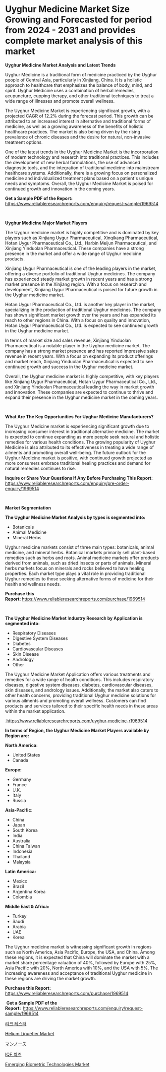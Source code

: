 <p><h1>Uyghur Medicine Market Size Growing and Forecasted for period from 2024 - 2031 and provides complete market analysis of this market</h1></p><p><strong>Uyghur Medicine Market Analysis and Latest Trends</strong></p>
<p><p>Uyghur Medicine is a traditional form of medicine practiced by the Uyghur people of Central Asia, particularly in Xinjiang, China. It is a holistic approach to healthcare that emphasizes the balance of body, mind, and spirit. Uyghur Medicine uses a combination of herbal remedies, acupuncture, cupping therapy, and other traditional techniques to treat a wide range of illnesses and promote overall wellness.</p><p>The Uyghur Medicine Market is experiencing significant growth, with a projected CAGR of 12.2% during the forecast period. This growth can be attributed to an increased interest in alternative and traditional forms of medicine, as well as a growing awareness of the benefits of holistic healthcare practices. The market is also being driven by the rising prevalence of chronic diseases and the desire for natural, non-invasive treatment options.</p><p>One of the latest trends in the Uyghur Medicine Market is the incorporation of modern technology and research into traditional practices. This includes the development of new herbal formulations, the use of advanced diagnostic tools, and the integration of traditional medicine into mainstream healthcare systems. Additionally, there is a growing focus on personalized medicine and individualized treatment plans based on a patient's unique needs and symptoms. Overall, the Uyghur Medicine Market is poised for continued growth and innovation in the coming years.</p></p>
<p><strong>Get a Sample PDF of the Report:&nbsp;</strong> <a href="https://www.reliableresearchreports.com/enquiry/request-sample/1969514">https://www.reliableresearchreports.com/enquiry/request-sample/1969514</a></p>
<p>&nbsp;</p>
<p><strong>Uyghur Medicine Major Market Players</strong></p>
<p><p>The Uyghur medicine market is highly competitive and is dominated by key players such as Xinjiang Uygur Pharmaceutical, Xinqikang Pharmaceutical, Hotan Uygur Pharmaceutical Co., Ltd., Harbin Meijun Pharmaceutical, and Xinjiang Yinduolan Pharmaceutical. These companies have a strong presence in the market and offer a wide range of Uyghur medicine products.</p><p>Xinjiang Uygur Pharmaceutical is one of the leading players in the market, offering a diverse portfolio of traditional Uyghur medicines. The company has experienced steady market growth in recent years and has a strong market presence in the Xinjiang region. With a focus on research and development, Xinjiang Uygur Pharmaceutical is poised for future growth in the Uyghur medicine market.</p><p>Hotan Uygur Pharmaceutical Co., Ltd. is another key player in the market, specializing in the production of traditional Uyghur medicines. The company has shown significant market growth over the years and has expanded its reach to other regions in China. With a focus on quality and innovation, Hotan Uygur Pharmaceutical Co., Ltd. is expected to see continued growth in the Uyghur medicine market.</p><p>In terms of market size and sales revenue, Xinjiang Yinduolan Pharmaceutical is a notable player in the Uyghur medicine market. The company has a strong market presence and has reported impressive sales revenue in recent years. With a focus on expanding its product offerings and market reach, Xinjiang Yinduolan Pharmaceutical is expected to see continued growth and success in the Uyghur medicine market.</p><p>Overall, the Uyghur medicine market is highly competitive, with key players like Xinjiang Uygur Pharmaceutical, Hotan Uygur Pharmaceutical Co., Ltd., and Xinjiang Yinduolan Pharmaceutical leading the way in market growth and innovation. These companies are expected to continue to thrive and expand their presence in the Uyghur medicine market in the coming years.</p></p>
<p>&nbsp;</p>
<p><strong>What Are The Key Opportunities For Uyghur Medicine Manufacturers?</strong></p>
<p><p>The Uyghur Medicine market is experiencing significant growth due to increasing consumer interest in traditional alternative medicine. The market is expected to continue expanding as more people seek natural and holistic remedies for various health conditions. The growing popularity of Uyghur Medicine is also attributed to its effectiveness in treating a wide range of ailments and promoting overall well-being. The future outlook for the Uyghur Medicine market is positive, with continued growth projected as more consumers embrace traditional healing practices and demand for natural remedies continues to rise.</p></p>
<p><strong>Inquire or Share Your Questions If Any Before Purchasing This Report:</strong> <a href="https://www.reliableresearchreports.com/enquiry/pre-order-enquiry/1969514">https://www.reliableresearchreports.com/enquiry/pre-order-enquiry/1969514</a></p>
<p>&nbsp;</p>
<p><strong>Market Segmentation</strong></p>
<p><strong>The Uyghur Medicine Market Analysis by types is segmented into:</strong></p>
<p><ul><li>Botanicals</li><li>Animal Medicine</li><li>Mineral Herbs</li></ul></p>
<p><p>Uyghur medicine markets consist of three main types: botanicals, animal medicine, and mineral herbs. Botanical markets primarily sell plant-based remedies such as herbs and roots. Animal medicine markets offer products derived from animals, such as dried insects or parts of animals. Mineral herbs markets focus on minerals and rocks believed to have healing properties. Each market type plays a vital role in providing traditional Uyghur remedies to those seeking alternative forms of medicine for their health and wellness needs.</p></p>
<p><strong>Purchase this Report:&nbsp;</strong><a href="https://www.reliableresearchreports.com/purchase/1969514">https://www.reliableresearchreports.com/purchase/1969514</a></p>
<p>&nbsp;</p>
<p><strong>The Uyghur Medicine Market Industry Research by Application is segmented into:</strong></p>
<p><ul><li>Respiratory Diseases</li><li>Digestive System Diseases</li><li>Diabetes</li><li>Cardiovascular Diseases</li><li>Skin Disease</li><li>Andrology</li><li>Other</li></ul></p>
<p><p>The Uyghur Medicine Market Application offers various treatments and remedies for a wide range of health conditions. This includes respiratory diseases, digestive system diseases, diabetes, cardiovascular diseases, skin diseases, and andrology issues. Additionally, the market also caters to other health concerns, providing traditional Uyghur medicine solutions for various ailments and promoting overall wellness. Customers can find products and services tailored to their specific health needs in these areas within the market application.</p></p>
<p><a href="https://www.reliableresearchreports.com/uyghur-medicine-r1969514">&nbsp;https://www.reliableresearchreports.com/uyghur-medicine-r1969514</a></p>
<p><strong>In terms of Region, the Uyghur Medicine Market Players available by Region are:</strong></p>
<p>
    <p> <strong> North America: </strong>
        <ul>
            <li>United States</li>
            <li>Canada</li>
        </ul>
        </p> 
    <p> <strong> Europe: </strong>
        <ul>
            <li>Germany</li>
            <li>France</li>
            <li>U.K.</li>
            <li>Italy</li>
            <li>Russia</li>
        </ul>
        </p> 
    <p> <strong> Asia-Pacific: </strong>
        <ul>
            <li>China</li>
            <li>Japan</li>
            <li>South Korea</li>
            <li>India</li>
            <li>Australia</li>
            <li>China Taiwan</li>
            <li>Indonesia</li>
            <li>Thailand</li>
            <li>Malaysia</li>
        </ul>
        </p> 
    <p> <strong> Latin America: </strong>
        <ul>
            <li>Mexico</li>
            <li>Brazil</li>
            <li>Argentina Korea</li>
            <li>Colombia</li>
        </ul>
        </p> 
    <p> <strong> Middle East & Africa: </strong>
        <ul>
            <li>Turkey</li>
            <li>Saudi</li>
            <li>Arabia</li>
            <li>UAE</li>
            <li>Korea</li>
        </ul>
    </p>
    </p>
<p><p>The Uyghur medicine market is witnessing significant growth in regions such as North America, Asia Pacific, Europe, the USA, and China. Among these regions, it is expected that China will dominate the market with a market share percentage valuation of 40%, followed by Europe with 25%, Asia Pacific with 20%, North America with 10%, and the USA with 5%. The increasing awareness and acceptance of traditional Uyghur medicine in these regions are driving the market growth.</p></p>
<p><strong>Purchase this Report: </strong><a href="https://www.reliableresearchreports.com/purchase/1969514">https://www.reliableresearchreports.com/purchase/1969514</a></p>
<p>&nbsp;<strong>Get a Sample PDF of the Report:&nbsp;&nbsp;</strong><a href="https://www.reliableresearchreports.com/enquiry/request-sample/1969514">https://www.reliableresearchreports.com/enquiry/request-sample/1969514</a></p>
<p><strong></strong></p>
<p><p><a href="https://github.com/TitusBoyer1/Market-Research-Report-List-1/blob/main/916183859568.md">리크 테스터</a></p><p><a href="https://www.linkedin.com/pulse/helium-liquefier-market-key-successful-business-strategy-ksktc?trackingId=8s1vEVeT3L4TAawUqG7ljQ%3D%3D">Helium Liquefier Market</a></p><p><a href="https://github.com/joaejkdzgyljvo6/Market-Research-Report-List-2/blob/main/238069925969.md">マンノース</a></p><p><a href="https://github.com/iansanftyord09878/Market-Research-Report-List-1/blob/main/121519359567.md">IQF 치즈</a></p><p><a href="https://www.linkedin.com/pulse/emerging-biometric-technologies-market-analysis-its-cagr-segmentation-fycgf?trackingId=CKlBbIvvCFgBdeXkt3NJ1w%3D%3D">Emerging Biometric Technologies Market</a></p></p>